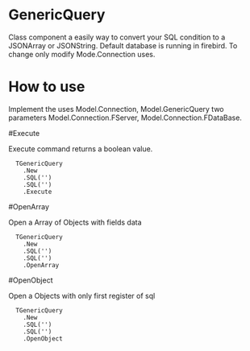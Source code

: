 # GenericQuery

Class component a easily way to convert your SQL condition to a JSONArray or JSONString.
Default database is running in firebird. To change only modify Mode.Connection uses.

# How to use

Implement the uses Model.Connection, Model.GenericQuery two parameters Model.Connection.FServer, Model.Connection.FDataBase.

#Execute

Execute command returns a boolean value.
```delphi
  TGenericQuery
    .New
    .SQL('')
    .SQL('')
    .Execute
```
#OpenArray

Open a Array of Objects with fields data
```delphi
  TGenericQuery
    .New
    .SQL('')
    .SQL('')
    .OpenArray
```

#OpenObject

Open a Objects with only first register of sql
```delphi
  TGenericQuery
    .New
    .SQL('')
    .SQL('')
    .OpenObject
```
